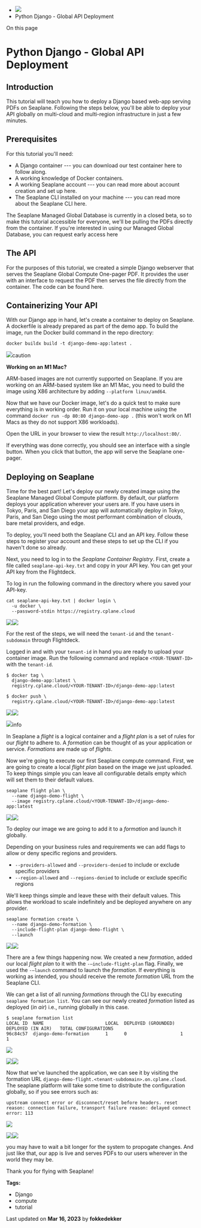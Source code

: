 <div>

<div>

<div>

<div>

-   ![](data:image/svg+xml;base64,PHN2Zz48cGF0aD48L3BhdGg+PC9zdmc+)
-   Python Django - Global API Deployment

<div>

On this page

</div>

<div>

<div>

# Python Django - Global API Deployment

</div>

## Introduction​

This tutorial will teach you how to deploy a Django based web-app
serving PDFs on Seaplane. Following the steps below, you\'ll be able to
deploy your API globally on multi-cloud and multi-region infrastructure
in just a few minutes.

## Prerequisites​

For this tutorial you'll need:

-   A Django container --- you can download our test container here to
    follow along.
-   A working knowledge of Docker containers.
-   A working Seaplane account --- you can read more about account
    creation and set up here.
-   The Seaplane CLI installed on your machine --- you can read more
    about the Seaplane CLI here.

The Seaplane Managed Global Database is currently in a closed beta, so
to make this tutorial accessible for everyone, we'll be pulling the PDFs
directly from the container. If you\'re interested in using our Managed
Global Database, you can request early access here

## The API​

For the purposes of this tutorial, we created a simple Django webserver
that serves the Seaplane Global Compute One-pager PDF. It provides the
user with an interface to request the PDF then serves the file directly
from the container. The code can be found here.

## Containerizing Your API​

With our Django app in hand, let\'s create a container to deploy on
Seaplane. A dockerfile is already prepared as part of the demo app. To
build the image, run the Docker build command in the repo directory:

`docker buildx build -t django-demo-app:latest .`

<div>

<div>

![](data:image/svg+xml;base64,PHN2Zz48cGF0aD48L3BhdGg+PC9zdmc+)caution

</div>

<div>

**Working on an M1 Mac?**

ARM-based images are not currently supported on Seaplane. If you are
working on an ARM-based system like an M1 Mac, you need to build the
image using X86 architecture by adding `--platform linux/amd64`.

</div>

</div>

Now that we have our Docker image, let's do a quick test to make sure
everything is in working order. Run it on your local machine using the
command `docker run -dp 80:80 django-demo-app .` (this won\'t work on M1
Macs as they do not support X86 workloads).

Open the URL in your browser to view the result `http://localhost:80/`.

If everything was done correctly, you should see an interface with a
single button. When you click that button, the app will serve the
Seaplane one-pager.

## Deploying on Seaplane​

Time for the best part! Let's deploy our newly created image using the
Seaplane Managed Global Compute platform. By default, our platform
deploys your application wherever your users are. If you have users in
Tokyo, Paris, and San Diego your app will automatically deploy in Tokyo,
Paris, and San Diego using the most performant combination of clouds,
bare metal providers, and edge.

To deploy, you'll need both the Seaplane CLI and an API key. Follow
these steps to register your account and these steps to set up the CLI
if you haven\'t done so already.

Next, you need to log in to the *Seaplane Container Registry*. First,
create a file called `seaplane-api-key.txt` and copy in your API key.
You can get your API key from the Flightdeck.

To log in run the following command in the directory where you saved
your API-key.

<div>

<div>

    cat seaplane-api-key.txt | docker login \
      -u docker \
      --password-stdin https://registry.cplane.cloud

<div>

![](data:image/svg+xml;base64,PHN2Zz48cGF0aD48L3BhdGg+PC9zdmc+)![](data:image/svg+xml;base64,PHN2Zz48cGF0aD48L3BhdGg+PC9zdmc+)

</div>

</div>

</div>

For the rest of the steps, we will need the `tenant-id` and the
`tenant-subdomain` through Flightdeck.

Logged in and with your `tenant-id` in hand you are ready to upload your
container image. Run the following command and replace
`<YOUR-TENANT-ID>` with the `tenant-id`.

<div>

<div>

    $ docker tag \
      django-demo-app:latest \
      registry.cplane.cloud/<YOUR-TENANT-ID>/django-demo-app:latest

    $ docker push \
      registry.cplane.cloud/<YOUR-TENANT-ID>/django-demo-app:latest

<div>

![](data:image/svg+xml;base64,PHN2Zz48cGF0aD48L3BhdGg+PC9zdmc+)![](data:image/svg+xml;base64,PHN2Zz48cGF0aD48L3BhdGg+PC9zdmc+)

</div>

</div>

</div>

<div>

<div>

![](data:image/svg+xml;base64,PHN2Zz48cGF0aD48L3BhdGg+PC9zdmc+)info

</div>

<div>

In Seaplane a *flight* is a logical container and a *flight plan* is a
set of rules for our *flight* to adhere to. A *formation* can be thought
of as your application or service. *Formations* are made up
of *flights*.

</div>

</div>

Now we're going to execute our first Seaplane compute command. First, we
are going to create a local *flight plan* based on the image we just
uploaded. To keep things simple you can leave all configurable details
empty which will set them to their default values.

<div>

<div>

    seaplane flight plan \
      --name django-demo-flight \
      --image registry.cplane.cloud/<YOUR-TENANT-ID>/django-demo-app:latest

<div>

![](data:image/svg+xml;base64,PHN2Zz48cGF0aD48L3BhdGg+PC9zdmc+)![](data:image/svg+xml;base64,PHN2Zz48cGF0aD48L3BhdGg+PC9zdmc+)

</div>

</div>

</div>

To deploy our image we are going to add it to a *formation* and launch
it globally.

Depending on your business rules and requirements we can add flags to
allow or deny specific regions and providers.

-   `--providers-allowed` and `--providers-denied` to include or exclude
    specific providers
-   `--region-allowed` and `--regions-denied` to include or exclude
    specific regions

We\'ll keep things simple and leave these with their default values.
This allows the workload to scale indefinitely and be deployed anywhere
on any provider.

<div>

<div>

    seaplane formation create \
      --name django-demo-formation \
      --include-flight-plan django-demo-flight \
      --launch

<div>

![](data:image/svg+xml;base64,PHN2Zz48cGF0aD48L3BhdGg+PC9zdmc+)![](data:image/svg+xml;base64,PHN2Zz48cGF0aD48L3BhdGg+PC9zdmc+)

</div>

</div>

</div>

There are a few things happening now. We created a new *formation*,
added our local *flight plan* to it with the `-—include-flight-plan`
flag. Finally, we used the `-—launch` command to launch the *formation*.
If everything is working as intended, you should receive the remote
*formation* URL from the Seaplane CLI.

We can get a list of all running *formations* through the CLI by
executing `seaplane formation list`. You can see our newly created
*formation* listed as deployed (*in air*) i.e., running globally in this
case.

<div>

<div>

    $ seaplane formation list
    LOCAL ID  NAME                       LOCAL  DEPLOYED (GROUNDED)   DEPLOYED (IN AIR)   TOTAL CONFIGURATIONS
    96c84c57  django-demo-formation      1      0                    1                   1

<div>

![](data:image/svg+xml;base64,PHN2Zz48cGF0aD48L3BhdGg+PC9zdmc+)

![](data:image/svg+xml;base64,PHN2Zz48cGF0aD48L3BhdGg+PC9zdmc+)![](data:image/svg+xml;base64,PHN2Zz48cGF0aD48L3BhdGg+PC9zdmc+)

</div>

</div>

</div>

Now that we\'ve launched the application, we can see it by visiting the
formation URL `django-demo-flight.<tenant-subdomain>.on.cplane.cloud`.
The seaplane platform will take some time to distribute the
configuration globally, so if you see errors such as:

<div>

<div>

    upstream connect error or disconnect/reset before headers. reset reason: connection failure, transport failure reason: delayed connect error: 113

<div>

![](data:image/svg+xml;base64,PHN2Zz48cGF0aD48L3BhdGg+PC9zdmc+)

![](data:image/svg+xml;base64,PHN2Zz48cGF0aD48L3BhdGg+PC9zdmc+)![](data:image/svg+xml;base64,PHN2Zz48cGF0aD48L3BhdGg+PC9zdmc+)

</div>

</div>

</div>

you may have to wait a bit longer for the system to propogate changes.
And just like that, our app is live and serves PDFs to our users
wherever in the world they may be.

Thank you for flying with Seaplane!

<div>

<div>

</div>

</div>

</div>

<div>

<div>

**Tags:**

-   Django
-   compute
-   tutorial

</div>

</div>

<div>

<div>

</div>

<div>

Last updated on **Mar 16, 2023** by **fokkedekker**

</div>

</div>

</div>

</div>

</div>

</div>
